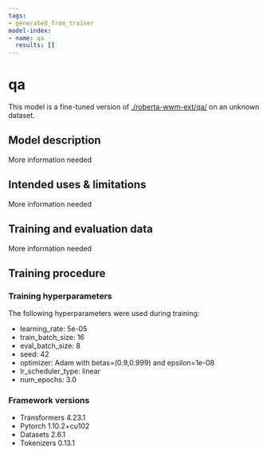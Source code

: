 ```yaml
---
tags:
- generated_from_trainer
model-index:
- name: qa
  results: []
---
```


<!-- This model card has been generated automatically according to the information the Trainer had access to. You
should probably proofread and complete it, then remove this comment. -->

# qa

This model is a fine-tuned version of [./roberta-wwm-ext/qa/](https://huggingface.co/./roberta-wwm-ext/qa/) on an unknown dataset.

## Model description

More information needed

## Intended uses & limitations

More information needed

## Training and evaluation data

More information needed

## Training procedure

### Training hyperparameters

The following hyperparameters were used during training:
- learning_rate: 5e-05
- train_batch_size: 16
- eval_batch_size: 8
- seed: 42
- optimizer: Adam with betas=(0.9,0.999) and epsilon=1e-08
- lr_scheduler_type: linear
- num_epochs: 3.0

### Framework versions

- Transformers 4.23.1
- Pytorch 1.10.2+cu102
- Datasets 2.6.1
- Tokenizers 0.13.1
